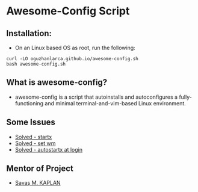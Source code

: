 # Awesome-Config Script


## Installation:

- On an Linux based OS as root, run the following:

```
curl -LO oguzhanlarca.github.io/awesome-config.sh
bash awesome-config.sh
```

## What is awesome-config?

- awesome-config is a script that autoinstalls and autoconfigures a fully-functioning
and minimal terminal-and-vim-based Linux environment.

## Some Issues

- [Solved - startx](https://unix.stackexchange.com/questions/12269/arch-installation-startx-not-working)
- [Solved - set wm](https://wiki.archlinux.org/index.php/Xinit)
- [Solved - autostartx at login](https://wiki.archlinux.org/index.php/Xinit#Autostart_X_at_login)

## Mentor of Project

- [Savaş M. KAPLAN](https://github.com/Coldrain)

